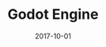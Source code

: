 ---
layout: default
modal-id: 12
date: 2017-10-01
title: Godot Engine
img: godotengine.png
alt: Godot Engine
project-date: Soon
client: Open source project
client_url: https://godotengine.org/
category: Game development
description:  Godot provides a huge set of common tools, so you can just focus on making your game without reinventing the wheel. Godot is completely free and open source under the very permissive MIT license. No strings attached, no royalties, nothing. Your game is yours, down to the last line of engine code. 
my-work: I've helped fixing some small bugs and implementing some features that the community or myself asked for.
---